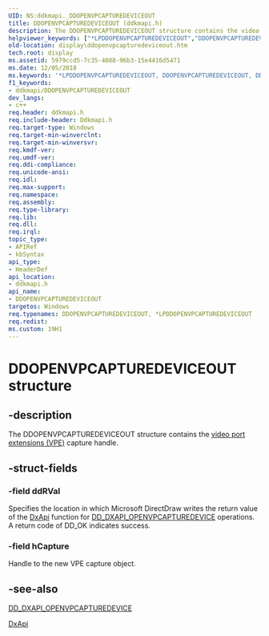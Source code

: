 ```yaml
---
UID: NS:ddkmapi._DDOPENVPCAPTUREDEVICEOUT
title: DDOPENVPCAPTUREDEVICEOUT (ddkmapi.h)
description: The DDOPENVPCAPTUREDEVICEOUT structure contains the video port extensions (VPE) capture handle.
helpviewer_keywords: ["*LPDDOPENVPCAPTUREDEVICEOUT","DDOPENVPCAPTUREDEVICEOUT","DDOPENVPCAPTUREDEVICEOUT structure [Display Devices]","LPDDOPENVPCAPTUREDEVICEOUT","LPDDOPENVPCAPTUREDEVICEOUT structure pointer [Display Devices]","ddkmapi/DDOPENVPCAPTUREDEVICEOUT","ddkmapi/LPDDOPENVPCAPTUREDEVICEOUT","ddstrcts_b477f183-6c80-47db-a9ee-5bcbe7162774.xml","display.ddopenvpcapturedeviceout"]
old-location: display\ddopenvpcapturedeviceout.htm
tech.root: display
ms.assetid: 5979ccd5-7c35-4088-96b3-15e4416d5471
ms.date: 12/05/2018
ms.keywords: '*LPDDOPENVPCAPTUREDEVICEOUT, DDOPENVPCAPTUREDEVICEOUT, DDOPENVPCAPTUREDEVICEOUT structure [Display Devices], LPDDOPENVPCAPTUREDEVICEOUT, LPDDOPENVPCAPTUREDEVICEOUT structure pointer [Display Devices], ddkmapi/DDOPENVPCAPTUREDEVICEOUT, ddkmapi/LPDDOPENVPCAPTUREDEVICEOUT, ddstrcts_b477f183-6c80-47db-a9ee-5bcbe7162774.xml, display.ddopenvpcapturedeviceout'
f1_keywords:
- ddkmapi/DDOPENVPCAPTUREDEVICEOUT
dev_langs:
- c++
req.header: ddkmapi.h
req.include-header: Ddkmapi.h
req.target-type: Windows
req.target-min-winverclnt: 
req.target-min-winversvr: 
req.kmdf-ver: 
req.umdf-ver: 
req.ddi-compliance: 
req.unicode-ansi: 
req.idl: 
req.max-support: 
req.namespace: 
req.assembly: 
req.type-library: 
req.lib: 
req.dll: 
req.irql: 
topic_type:
- APIRef
- kbSyntax
api_type:
- HeaderDef
api_location:
- ddkmapi.h
api_name:
- DDOPENVPCAPTUREDEVICEOUT
targetos: Windows
req.typenames: DDOPENVPCAPTUREDEVICEOUT, *LPDDOPENVPCAPTUREDEVICEOUT
req.redist: 
ms.custom: 19H1
---
```


# DDOPENVPCAPTUREDEVICEOUT structure


## -description


The DDOPENVPCAPTUREDEVICEOUT structure contains the <a href="https://docs.microsoft.com/windows-hardware/drivers/">video port extensions (VPE)</a> capture handle. 


## -struct-fields




### -field ddRVal

Specifies the location in which Microsoft DirectDraw writes the return value of the <a href="https://docs.microsoft.com/windows-hardware/drivers/ddi/content/dxapi/nf-dxapi-dxapi">DxApi</a> function for <a href="https://docs.microsoft.com/previous-versions/windows/hardware/drivers/ff551500(v=vs.85)">DD_DXAPI_OPENVPCAPTUREDEVICE</a> operations. A return code of DD_OK indicates success.


### -field hCapture

Handle to the new VPE capture object.


## -see-also




<a href="https://docs.microsoft.com/previous-versions/windows/hardware/drivers/ff551500(v=vs.85)">DD_DXAPI_OPENVPCAPTUREDEVICE</a>



<a href="https://docs.microsoft.com/windows-hardware/drivers/ddi/content/dxapi/nf-dxapi-dxapi">DxApi</a>
 

 

